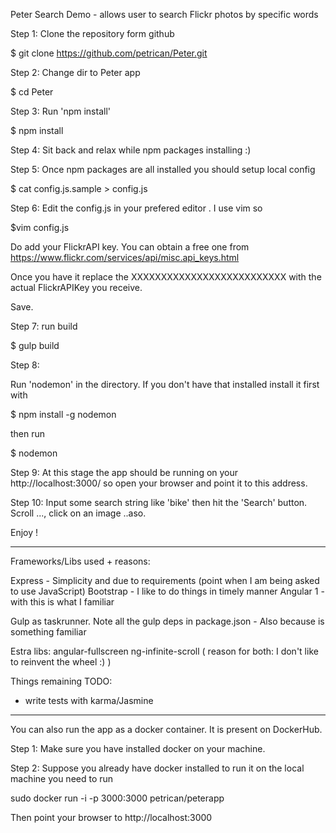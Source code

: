 Peter Search Demo - allows user to search Flickr photos by specific words



Step 1:  Clone the repository form github
      
$ git clone https://github.com/petrican/Peter.git

Step 2: Change dir to Peter app

$ cd Peter

Step 3: Run 'npm install'

$ npm install

Step 4: Sit back and relax while npm packages installing :)

Step 5: Once npm packages are all installed you should setup local config

$ cat config.js.sample > config.js

Step 6: Edit the config.js in your prefered editor . I use vim so

$vim config.js

Do add your FlickrAPI key. You can obtain a free one from <a href="https://www.flickr.com/services/api/misc.api_keys.html">https://www.flickr.com/services/api/misc.api_keys.html</a>

Once you have it replace the XXXXXXXXXXXXXXXXXXXXXXXXXX with the actual FlickrAPIKey you receive.

Save.

Step 7: run build

$ gulp build


Step 8: 

Run 'nodemon' in the directory. If you don't have that installed install it first with 

$ npm install -g nodemon

then run

$ nodemon

Step 9: At this stage the app should be running on your http://localhost:3000/ so open your browser and point it to this address.

Step 10: Input some search string like 'bike' then hit the 'Search' button. Scroll ..., click on an image ..aso.

Enjoy !


-----------



Frameworks/Libs used + reasons:

Express - Simplicity and due to requirements (point when I am being asked to use JavaScript)
Bootstrap - I like to do things in timely manner
Angular 1 - with this is what I familiar

Gulp as taskrunner. Note all the gulp deps in package.json - Also because is something familiar

Estra libs: 
angular-fullscreen
ng-infinite-scroll
( reason for both: I don't like to reinvent the wheel :) )

Things remaining TODO:

- write tests with karma/Jasmine



--------------------------------------------------------------------------------------------------

You can also run the app as a docker container. It is present on DockerHub.

Step 1: Make sure you have installed docker on your machine.

Step 2: Suppose you already have docker installed to run it on the local machine you need to run

sudo docker run -i -p 3000:3000 petrican/peterapp

Then point your browser to http://localhost:3000







